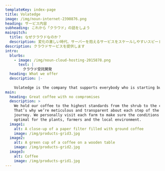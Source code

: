 ```yaml
---
templateKey: index-page
title: Volatedge
image: /img/noun-internet-2390876.png
heading: サービス内容
subheading: これから「クラウド」の話をしよう
mainpitch:
  title: なぜクラウドなのか？
  description: 変化の激しい時代、サーバーを抱えるサービスをスケールしやすいスピード感がある管理しやすさ導入しやすさ安心安定
description: クラウドサービスを提供します
intro:
  blurbs:
    - image: /img/noun-cloud-hosting-2015878.png
      text: |
        クラウド受託開発
  heading: What we offer
  description: |-
    
    Volatedge is the company that supports everybody who is starting business.
main:
  heading: Great coffee with no compromises
  description: >
    We hold our coffee to the highest standards from the shrub to the cup.
    That’s why we’re meticulous and transparent about each step of the coffee’s
    journey. We personally visit each farm to make sure the conditions are
    optimal for the plants, farmers and the local environment.
  image1:
    alt: A close-up of a paper filter filled with ground coffee
    image: /img/products-grid3.jpg
  image2:
    alt: A green cup of a coffee on a wooden table
    image: /img/products-grid2.jpg
  image3:
    alt: Coffee
    image: /img/products-grid1.jpg
---
```

